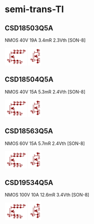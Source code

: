 # semi-trans-TI

## CSD18503Q5A
NMOS 40V 19A 3.4mR 2.3Vth [SON-8]

![CSD18503Q5A__1__1](/images/_semi__NMOS-4D-3S__1__1.png?raw=true) 
![CSD18503Q5A__1__2](/images/_semi__NMOS-4D-3S__1__2.png?raw=true) 

## CSD18504Q5A
NMOS 40V 15A 5.3mR 2.4Vth [SON-8]

![CSD18504Q5A__1__1](/images/_semi__NMOS-4D-3S__1__1.png?raw=true) 
![CSD18504Q5A__1__2](/images/_semi__NMOS-4D-3S__1__2.png?raw=true) 

## CSD18563Q5A
NMOS 60V 15A 5.7mR 2.4Vth [SON-8]

![CSD18563Q5A__1__1](/images/_semi__NMOS-4D-3S__1__1.png?raw=true) 
![CSD18563Q5A__1__2](/images/_semi__NMOS-4D-3S__1__2.png?raw=true) 

## CSD19534Q5A
NMOS 100V 10A 12.6mR 3.4Vth [SON-8]

![CSD19534Q5A__1__1](/images/_semi__NMOS-4D-3S__1__1.png?raw=true) 
![CSD19534Q5A__1__2](/images/_semi__NMOS-4D-3S__1__2.png?raw=true) 

